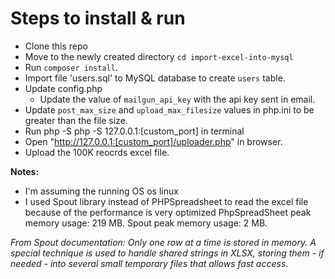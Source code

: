 # Steps to install & run

- Clone this repo
- Move to the newly created directory `cd import-excel-into-mysql`
- Run `composer install`.
- Import file 'users.sql' to MySQL database to create `users` table.
- Update config.php
	- Update the value of `mailgun_api_key` with the api key sent in email.
- Update `post_max_size` and `upload_max_filesize` values in php.ini to be greater than the file size.
- Run php -S php -S 127.0.0.1:[custom_port] in terminal
- Open "http://127.0.0.1:[custom_port]/uploader.php" in browser.
- Upload the 100K reocrds excel file.

**Notes:**
- I'm assuming the running OS os linux
- I used Spout library instead of PHPSpreadsheet to read the excel file because of the performance is very optimized
PhpSpreadSheet peak memory usage: 219 MB.
Spout peak memory usage: 2 MB.


*From Spout documentation:
Only one row at a time is stored in memory. A special technique is used to handle shared strings in XLSX, storing them - if needed - into several small temporary files that allows fast access.*


